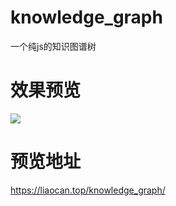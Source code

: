 # knowledge_graph

一个纯js的知识图谱树

# 效果预览
![](https://img-blog.csdnimg.cn/20190416210018110.png)

# 预览地址
https://liaocan.top/knowledge_graph/



